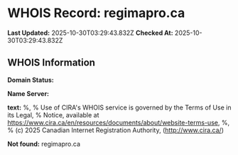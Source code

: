 # WHOIS Record: regimapro.ca

**Last Updated:** 2025-10-30T03:29:43.832Z
**Checked At:** 2025-10-30T03:29:43.832Z

## WHOIS Information

**Domain Status:** 

**Name Server:** 

**text:** %, % Use of CIRA's WHOIS service is governed by the Terms of Use in its Legal, % Notice, available at https://www.cira.ca/en/resources/documents/about/website-terms-use, %, % (c) 2025 Canadian Internet Registration Authority, (http://www.cira.ca/)

**Not found:** regimapro.ca

